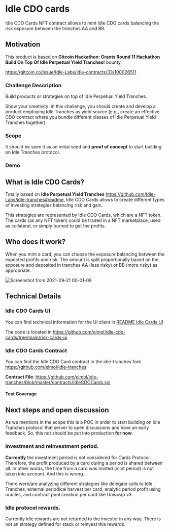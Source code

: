 # Idle CDO cards
Idle CDO Cards NFT contract allows to mint Idle CDO cards balancing the risk exposure between the trenches AA and BB.

## Motivation

This product is based on  **Gitcoin Hackathon: Grants Round 11 Hackathon**
**Build On Top Of Idle Perpetual Yield Tranches!** bounty.

https://gitcoin.co/issue/Idle-Labs/idle-contracts/33/100026511


### Challenge Description
Build products or strategies on top of Idle Perpetual Yield Tranches.

Show your creativity: in this challenge, you should create and develop a product employing Idle Tranches as yield source (e.g., create an effective CDO contract where you bundle different classes of Idle Perpetual Yield Tranches together).

### Scope 

It should be seen it as an initial seed and **proof of concept** to start building on Idle Tranches protocol.

### Demo

## What is Idle CDO Cards?

Totally based on **Idle Perpetual Yield Tranches** https://github.com/Idle-Labs/idle-tranches#readme, Idle CDO Cards allows to create different types of investing strategies balancing risk and gain.

This strategies are represented by Idle CDO Cards, which are a NFT token. The cards (as any NFT token) could be traded in a NFT marketplace, used as collateral, or simply burned to get the profits.

## Who does it work?

When you mint a card, you can choose the exposure balancing between the expected profits and risk. The amount is split proportionally based on the exposure and deposited in tranches AA (less risky) or BB (more risky) as appropriate.  


![Screenshot from 2021-09-21 00-01-09](https://user-images.githubusercontent.com/5402004/134105378-45761ae3-13d2-41a4-86df-20884d6d6f85.png)

## Technical Details 

### Idle CDO Cards UI

You can find technical information for the UI client in [README Idle Cards UI](https://github.com/elmol/idle-cdo-cards/tree/main/risk-cards-ui#readme)

The code is located in https://github.com/elmol/idle-cdo-cards/tree/main/risk-cards-ui

### Idle CDO Cards Contract

You can find the Idle CDO Card contract in the idle-tranches fork https://github.com/elmol/idle-tranches

**Contract File**: https://github.com/elmol/idle-tranches/blob/master/contracts/IdleCDOCards.sol

#### Test Coverage

## Next steps and open discussion

As we mentions in the scope this is a POC in order to start building on  Idle Tranches protocol that server to open discussions and have an early feedback. So, this not should be put into production **for now**.   

### Investment and reinvestment period. 
**Currently** the investment period is not considered for Cards Protocol. Therefore, the profit produced by a card during a period is shared between all. In other words, the time from a card was minted (mint period) is not taken into account. And this is wrong.  

There were/are analyzing different strategies like delegate calls to Idle Tranches, external periodical harvest per card, analytic period profit using oracles, and contract pool creation per card like Uniswap v3.


### Idle protocol rewards.
Currently idle rewards are not returned to the investor in any way. There is not an strategy defined for stack or reinvest this rewards.

